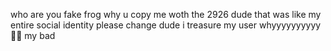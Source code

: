 who are you fake frog
why u copy me woth the 2926 dude that was like my entire social identity
please change dude i treasure my user whyyyyyyyyyy 🖕😭
my bad
